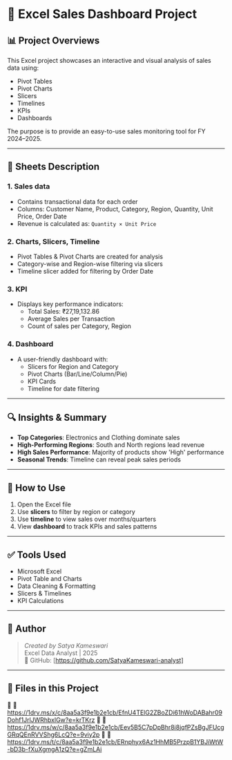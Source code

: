 # 🧾 Excel Sales Dashboard Project

## 📊 Project Overviews

This Excel project showcases an interactive and visual analysis of sales data using:
- Pivot Tables
- Pivot Charts
- Slicers
- Timelines
- KPIs
- Dashboards

The purpose is to provide an easy-to-use sales monitoring tool for FY 2024–2025.

---

## 📁 Sheets Description

### 1. **Sales data**
- Contains transactional data for each order
- Columns: Customer Name, Product, Category, Region, Quantity, Unit Price, Order Date
- Revenue is calculated as: `Quantity × Unit Price`

### 2. **Charts, Slicers, Timeline**
- Pivot Tables & Pivot Charts are created for analysis
- Category-wise and Region-wise filtering via slicers
- Timeline slicer added for filtering by Order Date

### 3. **KPI**
- Displays key performance indicators:
  - Total Sales: ₹27,19,132.86
  - Average Sales per Transaction
  - Count of sales per Category, Region

### 4. **Dashboard**
- A user-friendly dashboard with:
  - Slicers for Region and Category
  - Pivot Charts (Bar/Line/Column/Pie)
  - KPI Cards
  - Timeline for date filtering

---

## 🔍 Insights & Summary

- **Top Categories**: Electronics and Clothing dominate sales
- **High-Performing Regions**: South and North regions lead revenue
- **High Sales Performance**: Majority of products show 'High' performance
- **Seasonal Trends**: Timeline can reveal peak sales periods

---

## 📂 How to Use

1. Open the Excel file
2. Use **slicers** to filter by region or category
3. Use **timeline** to view sales over months/quarters
4. View **dashboard** to track KPIs and sales patterns

---

## ✅ Tools Used

- Microsoft Excel
- Pivot Table and Charts
- Data Cleaning & Formatting
- Slicers & Timelines
- KPI Calculations

---

## 👤 Author

> *Created by Satya Kameswari*  
> Excel Data Analyst | 2025  
> 🔗 GitHub: [https://github.com/SatyaKameswari-analyst]

---

## 📁 Files in this Project
📁 🔗 https://1drv.ms/x/c/8aa5a3f9e1b2e1cb/EfnU4TElG2ZBoZDi61hWoDABahr09Dohf1JrlJWRhbxlGw?e=krTKrz
📝 🔗 https://1drv.ms/w/c/8aa5a3f9e1b2e1cb/Eev5B5C7pDpBhr8i8jqfPZsBgJFUcgGRqQEnRVVShg6LcQ?e=9viy2p
📘 🔗 https://1drv.ms/t/c/8aa5a3f9e1b2e1cb/ERnphyx6Az1HhMB5PrzpB1YBJiWtW-bD3b-fXuXgmgA1zQ?e=gZmLAi
